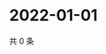 # 2022-01-01

共 0 条

<!-- BEGIN WEIBO -->
<!-- 最后更新时间 Sat Jan 01 2022 11:17:17 GMT+0800 (China Standard Time) -->

<!-- END WEIBO -->
